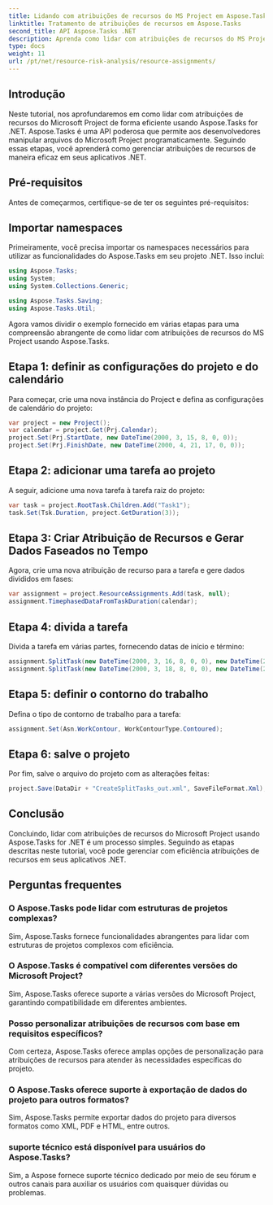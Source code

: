 ```yaml
---
title: Lidando com atribuições de recursos do MS Project em Aspose.Tasks
linktitle: Tratamento de atribuições de recursos em Aspose.Tasks
second_title: API Aspose.Tasks .NET
description: Aprenda como lidar com atribuições de recursos do MS Project com eficiência usando Aspose.Tasks for .NET. Este abrangente fornece orientação passo a passo para desenvolvedores.
type: docs
weight: 11
url: /pt/net/resource-risk-analysis/resource-assignments/
---
```

## Introdução
Neste tutorial, nos aprofundaremos em como lidar com atribuições de recursos do Microsoft Project de forma eficiente usando Aspose.Tasks for .NET. Aspose.Tasks é uma API poderosa que permite aos desenvolvedores manipular arquivos do Microsoft Project programaticamente. Seguindo essas etapas, você aprenderá como gerenciar atribuições de recursos de maneira eficaz em seus aplicativos .NET.
## Pré-requisitos
Antes de começarmos, certifique-se de ter os seguintes pré-requisitos:

## Importar namespaces
Primeiramente, você precisa importar os namespaces necessários para utilizar as funcionalidades do Aspose.Tasks em seu projeto .NET. Isso inclui:

```csharp
using Aspose.Tasks;
using System;
using System.Collections.Generic;

using Aspose.Tasks.Saving;
using Aspose.Tasks.Util;
```
Agora vamos dividir o exemplo fornecido em várias etapas para uma compreensão abrangente de como lidar com atribuições de recursos do MS Project usando Aspose.Tasks.
## Etapa 1: definir as configurações do projeto e do calendário
Para começar, crie uma nova instância do Project e defina as configurações de calendário do projeto:
```csharp
var project = new Project();
var calendar = project.Get(Prj.Calendar);
project.Set(Prj.StartDate, new DateTime(2000, 3, 15, 8, 0, 0));
project.Set(Prj.FinishDate, new DateTime(2000, 4, 21, 17, 0, 0));
```
## Etapa 2: adicionar uma tarefa ao projeto
A seguir, adicione uma nova tarefa à tarefa raiz do projeto:
```csharp
var task = project.RootTask.Children.Add("Task1");
task.Set(Tsk.Duration, project.GetDuration(3));
```
## Etapa 3: Criar Atribuição de Recursos e Gerar Dados Faseados no Tempo
Agora, crie uma nova atribuição de recurso para a tarefa e gere dados divididos em fases:
```csharp
var assignment = project.ResourceAssignments.Add(task, null);
assignment.TimephasedDataFromTaskDuration(calendar);
```
## Etapa 4: divida a tarefa
Divida a tarefa em várias partes, fornecendo datas de início e término:
```csharp
assignment.SplitTask(new DateTime(2000, 3, 16, 8, 0, 0), new DateTime(2000, 3, 16, 17, 0, 0), calendar);
assignment.SplitTask(new DateTime(2000, 3, 18, 8, 0, 0), new DateTime(2000, 3, 18, 17, 0, 0), calendar);
```
## Etapa 5: definir o contorno do trabalho
Defina o tipo de contorno de trabalho para a tarefa:
```csharp
assignment.Set(Asn.WorkContour, WorkContourType.Contoured);
```
## Etapa 6: salve o projeto
Por fim, salve o arquivo do projeto com as alterações feitas:
```csharp
project.Save(DataDir + "CreateSplitTasks_out.xml", SaveFileFormat.Xml);
```
## Conclusão
Concluindo, lidar com atribuições de recursos do Microsoft Project usando Aspose.Tasks for .NET é um processo simples. Seguindo as etapas descritas neste tutorial, você pode gerenciar com eficiência atribuições de recursos em seus aplicativos .NET.
## Perguntas frequentes
### O Aspose.Tasks pode lidar com estruturas de projetos complexas?
Sim, Aspose.Tasks fornece funcionalidades abrangentes para lidar com estruturas de projetos complexos com eficiência.
### O Aspose.Tasks é compatível com diferentes versões do Microsoft Project?
Sim, Aspose.Tasks oferece suporte a várias versões do Microsoft Project, garantindo compatibilidade em diferentes ambientes.
### Posso personalizar atribuições de recursos com base em requisitos específicos?
Com certeza, Aspose.Tasks oferece amplas opções de personalização para atribuições de recursos para atender às necessidades específicas do projeto.
### O Aspose.Tasks oferece suporte à exportação de dados do projeto para outros formatos?
Sim, Aspose.Tasks permite exportar dados do projeto para diversos formatos como XML, PDF e HTML, entre outros.
### suporte técnico está disponível para usuários do Aspose.Tasks?
Sim, a Aspose fornece suporte técnico dedicado por meio de seu fórum e outros canais para auxiliar os usuários com quaisquer dúvidas ou problemas.